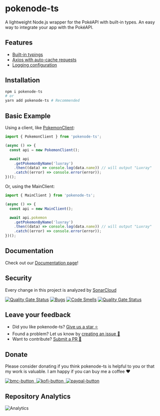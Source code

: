 # pokenode-ts

A lightweight Node.js wrapper for the PokéAPI with built-in types. An easy way to integrate your app with the PokéAPI.

## Features

- [Built-in typings](https://pokenode-ts-docs-gabb-c.vercel.app/docs/typings/berry-typings)
- [Axios with auto-cache requests](https://pokenode-ts-docs-gabb-c.vercel.app/docs/guides/cache)
- [Logging configuration](https://pokenode-ts-docs-gabb-c.vercel.app/docs/guides/logs)

## Installation

```bash
npm i pokenode-ts
# or
yarn add pokenode-ts # Recommended
```

## Basic Example

Using a client, like [PokemonClient](https://pokenode-ts-docs-gabb-c.vercel.app/docs/clients/pokemon-client):

```js
import { PokemonClient } from 'pokenode-ts';

(async () => {
  const api = new PokemonClient();

  await api
    .getPokemonByName('luxray')
    .then((data) => console.log(data.name)) // will output "Luxray"
    .catch((error) => console.error(error));
})();
```

Or, using the MainClient:

```js
import { MainClient } from 'pokenode-ts';

(async () => {
  const api = new MainClient();

  await api.pokemon
    .getPokemonByName('luxray')
    .then((data) => console.log(data.name)) // will output "Luxray"
    .catch((error) => console.error(error));
})();
```

## Documentation

Check out our [Documentation page](https://pokenode-ts-docs-gabb-c.vercel.app/)!

## Security

Every change in this project is analyzed by [SonarCloud](https://sonarcloud.io/)

[![Quality Gate Status](https://sonarcloud.io/api/project_badges/measure?project=Gabb-c_pokenode-ts&metric=alert_status)](https://sonarcloud.io/summary/new_code?id=Gabb-c_pokenode-ts)
[![Bugs](https://sonarcloud.io/api/project_badges/measure?project=Gabb-c_pokenode-ts&metric=bugs)](https://sonarcloud.io/summary/new_code?id=Gabb-c_pokenode-ts)
[![Code Smells](https://sonarcloud.io/api/project_badges/measure?project=Gabb-c_pokenode-ts&metric=code_smells)](https://sonarcloud.io/summary/new_code?id=Gabb-c_pokenode-ts)
[![Quality Gate Status](https://sonarcloud.io/api/project_badges/measure?project=Gabb-c_pokenode-ts&metric=alert_status)](https://sonarcloud.io/summary/new_code?id=Gabb-c_pokenode-ts)

## Leave your feedback

- Did you like pokenode-ts? [Give us a star ⭐](https://github.com/Gabb-c/pokenode-ts)
- Found a problem? Let us know by [creating an issue 🔎](https://github.com/Gabb-c/pokenode-ts/issues)
- Want to contribute? [Submit a PR 📑](https://github.com/Gabb-c/pokenode-ts/pulls)

## Donate

Please consider donating if you think pokenode-ts is helpful to you or that my work is valuable. I am happy if you can buy me a coffee ❤️

<a href="https://www.buymeacoffee.com/pokenodets">
  <img alt="bmc-button" src="https://img.shields.io/badge/Buy_Me_A_Coffee-FFDD00?style=for-the-badge&logo=buy-me-a-coffee&logoColor=black">
</a>
<a href="https://ko-fi.com/pokenodets">
  <img alt="kofi-button" src="https://img.shields.io/badge/Ko--fi-F16061?style=for-the-badge&logo=ko-fi&logoColor=white">
</a>
<a href="https://www.paypal.com/donate?business=8TYDGB7874HT2&no_recurring=0&item_name=development&currency_code=USD">
  <img alt="paypal-button" src="https://img.shields.io/badge/PayPal-00457C?style=for-the-badge&logo=paypal&logoColor=white">
</a>

## Repository Analytics

![Analytics](https://repobeats.axiom.co/api/embed/f71a113e3161e1d054170c94e4ac3fcfc960cdd4.svg 'Repobeats analytics image')
